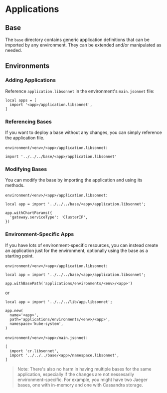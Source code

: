 # Applications

## Base

The `base` directory contains generic application definitions that can be
imported by any environment. They can be extended and/or manipulated as needed.

## Environments

### Adding Applications

Reference `application.libsonnet` in the environment's `main.jsonnet` file:

```jsonnet
local apps = [
  import '<app>/application.libsonnet',
]
```

### Referencing Bases

If you want to deploy a base without any changes, you can simply reference the
application file.

`environment/<env>/<app>/application.libsonnet`:

```jsonnet
import '../../../base/<app>/application.libsonnet'
```

### Modifying Bases

You can modify the base by importing the application and using its methods.

`environment/<env>/<app>/application.libsonnet`:

```jsonnet
local app = import '../../../base/<app>/application.libsonnet';

app.withChartParams({
  'gateway.serviceType': 'ClusterIP',
})
```

### Environment-Specific Apps

If you have lots of environment-specific resources, you can instead create an
application just for the environment, optionally using the base as a starting
point.

`environment/<env>/<app>/application.libsonnet`:

```jsonnet
local app = import '../../../base/<app>/application.libsonnet';

app.withBasePath('applications/environments/<env>/<app>')
```

or

```jsonnet
local app = import '../../../lib/app.libsonnet';

app.new(
  name='<app>',
  path='applications/environments/<env>/<app>',
  namespace='kube-system',
)
```

`environment/<env>/<app>/main.jsonnet`:

```jsonnet
[
  import 'cr.libsonnet',
  import '../../../base/<app>/namespace.libsonnet',
]
```

> Note: There's also no harm in having multiple bases for the same application,
> especially if the changes are not nessesarily environment-specific. For
> example, you might have two Jaeger bases, one with in-memory and one with
> Cassandra storage.
